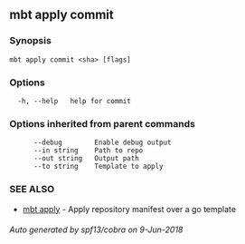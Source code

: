 ## mbt apply commit



### Synopsis




```
mbt apply commit <sha> [flags]
```

### Options

```
  -h, --help   help for commit
```

### Options inherited from parent commands

```
      --debug        Enable debug output
      --in string    Path to repo
      --out string   Output path
      --to string    Template to apply
```

### SEE ALSO
* [mbt apply](mbt_apply.md)	 - Apply repository manifest over a go template

###### Auto generated by spf13/cobra on 9-Jun-2018
